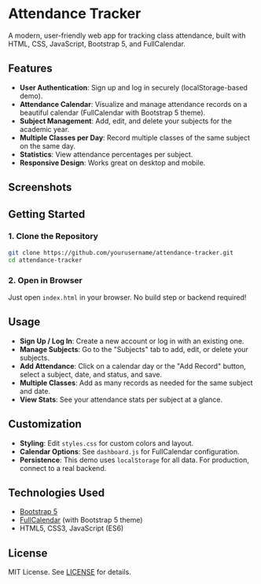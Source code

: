 # Attendance Tracker

A modern, user-friendly web app for tracking class attendance, built with HTML, CSS, JavaScript, Bootstrap 5, and FullCalendar.

## Features
- **User Authentication**: Sign up and log in securely (localStorage-based demo).
- **Attendance Calendar**: Visualize and manage attendance records on a beautiful calendar (FullCalendar with Bootstrap 5 theme).
- **Subject Management**: Add, edit, and delete your subjects for the academic year.
- **Multiple Classes per Day**: Record multiple classes of the same subject on the same day.
- **Statistics**: View attendance percentages per subject.
- **Responsive Design**: Works great on desktop and mobile.

## Screenshots
<!-- Optionally add screenshots here -->

## Getting Started

### 1. Clone the Repository
```bash
git clone https://github.com/yourusername/attendance-tracker.git
cd attendance-tracker
```

### 2. Open in Browser
Just open `index.html` in your browser. No build step or backend required!

## Usage
- **Sign Up / Log In**: Create a new account or log in with an existing one.
- **Manage Subjects**: Go to the "Subjects" tab to add, edit, or delete your subjects.
- **Add Attendance**: Click on a calendar day or the "Add Record" button, select a subject, date, and status, and save.
- **Multiple Classes**: Add as many records as needed for the same subject and date.
- **View Stats**: See your attendance stats per subject at a glance.

## Customization
- **Styling**: Edit `styles.css` for custom colors and layout.
- **Calendar Options**: See `dashboard.js` for FullCalendar configuration.
- **Persistence**: This demo uses `localStorage` for all data. For production, connect to a real backend.

## Technologies Used
- [Bootstrap 5](https://getbootstrap.com/)
- [FullCalendar](https://fullcalendar.io/) (with Bootstrap 5 theme)
- HTML5, CSS3, JavaScript (ES6)

## License
MIT License. See [LICENSE](LICENSE) for details. 